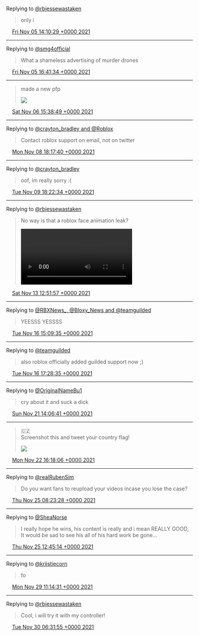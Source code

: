 Replying to [@rbjessewastaken](https://twitter.com/rbjessewastaken/status/1456368314377285632)

> only i

<img src="../../media/tweet.ico" width="12" /> [Fri Nov 05 14:10:29 +0000 2021](https://twitter.com/ABFanboy06/status/1456624967739756552)

----

Replying to [@smg4official](https://twitter.com/smg4official/status/1456018630941020160)

> What a shameless advertising of murder drones

<img src="../../media/tweet.ico" width="12" /> [Fri Nov 05 16:41:34 +0000 2021](https://twitter.com/ABFanboy06/status/1456662989931749376)

----

> made a new pfp 
> 
> ![](../../media/1457009584019841033-FDhWfZOXsAAyeWl.jpg)

<img src="../../media/tweet.ico" width="12" /> [Sat Nov 06 15:38:49 +0000 2021](https://twitter.com/ABFanboy06/status/1457009584019841033)

----

Replying to [@crayton\_bradley and @Roblox](https://twitter.com/iminsidetyha/status/1457600769729912833)

> Contact roblox support on email, not on twitter

<img src="../../media/tweet.ico" width="12" /> [Mon Nov 08 18:17:40 +0000 2021](https://twitter.com/ABFanboy06/status/1457774334659874820)

----

Replying to [@crayton\_bradley](https://twitter.com/iminsidetyha/status/1457922917476487175)

> oof, im really sorry :\(

<img src="../../media/tweet.ico" width="12" /> [Tue Nov 09 18:22:34 +0000 2021](https://twitter.com/ABFanboy06/status/1458137956288536576)

----

Replying to [@rbjessewastaken](https://twitter.com/rbjessewastaken/status/1459485500113399808)

> No way is that a roblox face animation leak? 
> 
> <video controls><source src="../../media/1459504305451540489-5DdYs_ZAna0ty8mK.mp4">Your browser does not support the video tag.</video>

<img src="../../media/tweet.ico" width="12" /> [Sat Nov 13 12:51:57 +0000 2021](https://twitter.com/ABFanboy06/status/1459504305451540489)

----

Replying to [@RBXNews\_, @Bloxy\_News and @teamguilded](https://twitter.com/RBXNews_/status/1460518075393097735)

> YEESSS YESSSS

<img src="../../media/tweet.ico" width="12" /> [Tue Nov 16 15:09:35 +0000 2021](https://twitter.com/ABFanboy06/status/1460626106218909709)

----

Replying to [@teamguilded](https://twitter.com/teamguilded/status/1460638796689526791)

> also roblox officially added guilded support now ;\)

<img src="../../media/tweet.ico" width="12" /> [Tue Nov 16 17:28:35 +0000 2021](https://twitter.com/ABFanboy06/status/1460661088446517248)

----

Replying to [@OriginalNameBu1](https://twitter.com/yepthisaname/status/1456221806218645507)

> cry about it and suck a dick

<img src="../../media/tweet.ico" width="12" /> [Sun Nov 21 14:06:41 +0000 2021](https://twitter.com/ABFanboy06/status/1462422217434750981)

----

> 🇨🇿  
> Screenshot this and tweet your country flag\! 
> 
> ![](../../media/1462817675151921156-FEz45i7XwAQi0G4.png)

<img src="../../media/tweet.ico" width="12" /> [Mon Nov 22 16:18:06 +0000 2021](https://twitter.com/ABFanboy06/status/1462817675151921156)

----

Replying to [@realRubenSim](https://twitter.com/realRubenSim/status/1463632795750653952)

> Do you want fans to reupload your videos incase you lose the case?

<img src="../../media/tweet.ico" width="12" /> [Thu Nov 25 08:23:28 +0000 2021](https://twitter.com/ABFanboy06/status/1463785395271962630)

----

Replying to [@SheaNorse](https://twitter.com/@SheaNorse/status/1463629502320459776)

> I really hope he wins, his content is really and i mean REALLY GOOD, It would be sad to see his all of his hard work be gone\.\.\.

<img src="../../media/tweet.ico" width="12" /> [Thu Nov 25 12:45:14 +0000 2021](https://twitter.com/ABFanboy06/status/1463851269337010179)

----

Replying to [@kriistiecorn](https://twitter.com/kriistiecorn/status/1464894484160958465)

> fo

<img src="../../media/tweet.ico" width="12" /> [Mon Nov 29 11:14:31 +0000 2021](https://twitter.com/ABFanboy06/status/1465277991416643588)

----

Replying to [@rbjessewastaken](https://twitter.com/rbjessewastaken/status/1465431142786650120)

> Cool, i will try it with my controller\!

<img src="../../media/tweet.ico" width="12" /> [Tue Nov 30 06:31:55 +0000 2021](https://twitter.com/ABFanboy06/status/1465569262064578562)